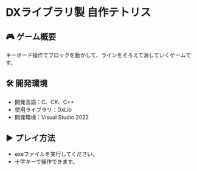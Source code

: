 # DXライブラリ製 自作テトリス

## 🎮 ゲーム概要
キーボード操作でブロックを動かして、ラインをそろえて消していくゲームです。

## 🛠️ 開発環境
- 開発言語：C、C#、C++
- 使用ライブラリ：DxLib
- 開発環境：Visual Studio 2022

## ▶ プレイ方法
- exeファイルを実行してください。
- 十字キーで操作できます。
